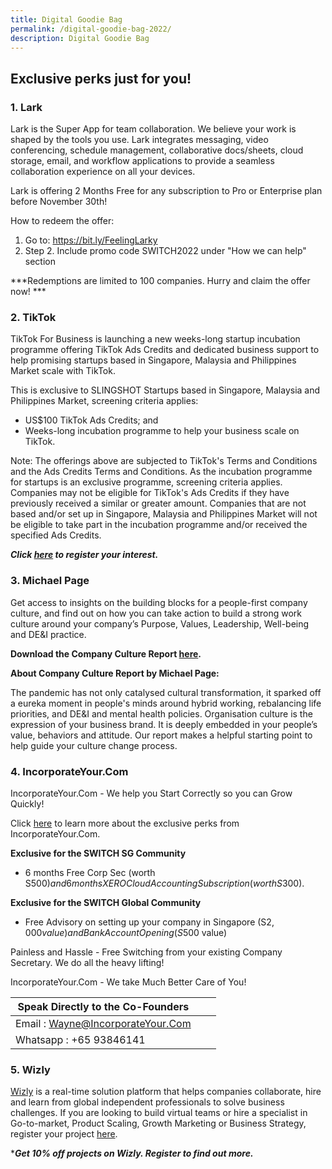 ```yaml
---
title: Digital Goodie Bag
permalink: /digital-goodie-bag-2022/
description: Digital Goodie Bag
---
```

## **Exclusive perks just for you!**

### **1. Lark**
Lark is the Super App for team collaboration. We believe your work is shaped by the tools you use. Lark integrates messaging, video conferencing, schedule management, collaborative docs/sheets, cloud storage, email, and workflow applications to provide a seamless collaboration experience on all your devices.

Lark is offering 2 Months Free for any subscription to Pro or Enterprise plan before November 30th! 

How to redeem the offer: 

1. Go to: https://bit.ly/FeelingLarky 
1. Step 2.	Include promo code SWITCH2022 under "How we can help" section 

***Redemptions are limited to 100 companies. Hurry and claim the offer now!  ***

### **2. TikTok**
TikTok For Business is launching a new weeks-long startup incubation programme offering TikTok Ads Credits and dedicated business support to help promising startups based in Singapore, Malaysia and Philippines Market scale with TikTok. 

This is exclusive to SLINGSHOT Startups based in Singapore, Malaysia and Philippines Market, screening criteria applies:
- US$100 TikTok Ads Credits; and
- Weeks-long incubation programme to help your business scale on TikTok. 

Note: The offerings above are subjected to TikTok's Terms and Conditions and the Ads Credits Terms and Conditions. As the incubation programme for startups is an exclusive programme, screening criteria applies. Companies may not be eligible for TikTok's Ads Credits if they have previously received a similar or greater amount. Companies that are not based and/or set up in Singapore, Malaysia and Philippines Market will not be eligible to take part in the incubation programme and/or received the specified Ads Credits.

***Click [here](https://wenjuan.feishu.cn/m?t=sPLg1noIOkHi-hqup) to register your interest.***

### **3. Michael Page**
Get access to insights on the building blocks for a people-first company culture, and find out on how you can take action to build a strong work culture around your company’s Purpose, Values, Leadership, Well-being and DE&I practice.

**Download the Company Culture Report [here](https://www.michaelpage.com.sg/talent-trends/company-culture?utm_source=linkedin&utm_medium=consac&utm_campaign=companycultureli&_sm_au_=iVVNq24s3TR3R16q60JNvKttts4TC).** 

**About Company Culture Report by Michael Page:**

The pandemic has not only catalysed cultural transformation, it sparked off a eureka moment in people's minds around hybrid working, rebalancing life priorities, and DE&I and mental health policies. Organisation culture is the expression of your business brand. It is deeply embedded in your people’s value, behaviors and attitude. Our report makes a helpful starting point to help guide your culture change process. 

### **4. IncorporateYour.Com**
IncorporateYour.Com - We help you Start Correctly so you can Grow Quickly!   

Click [here](https://incorporateyour.com/switch2022/) to learn more about the exclusive perks from IncorporateYour.Com.

**Exclusive for the SWITCH SG Community**
* 6 months Free Corp Sec (worth S$500) and 6 months XERO Cloud Accounting Subscription (worth S$300).   

**Exclusive for the SWITCH Global Community** 
* Free Advisory on setting up your company in Singapore (S$2,000 value) and Bank Account Opening (S$500 value)   

Painless and Hassle - Free Switching from your existing Company Secretary. We do all the heavy lifting!   

IncorporateYour.Com - We take Much Better Care of You!   

| Speak Directly to the Co-Founders |||
| -------- | -------- | -------- |
| Email : [Wayne@IncorporateYour.Com](mailto:Wayne@IncorporateYour.Com) | 
| Whatsapp : +65 93846141 ||

### **5. Wizly**

[Wizly](https://www.wizly.app/) is a real-time solution platform that helps companies collaborate, hire and learn from global independent professionals to solve business challenges. If you are looking to build virtual teams or hire a specialist in Go-to-market, Product Scaling, Growth Marketing or Business Strategy, register your project [here](https://www.wizly.app/projects).  

****Get 10% off projects on Wizly. Register to find out more.***